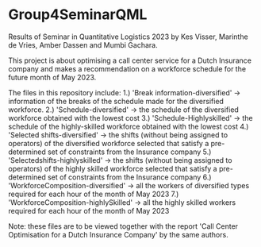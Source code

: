 # Group4SeminarQML
Results of Seminar in Quantitative Logistics 2023 by Kes Visser, Marinthe de Vries, Amber Dassen and Mumbi Gachara.

This project is about optimising a call center service for a Dutch Insurance company and makes a recommendation on a workforce schedule for the future month of May 2023.

The files in this repository include:
1.) 'Break information-diversified' -> information of the breaks of the schedule made for the diversified workforce.
2.) 'Schedule-diversified' -> the schedule of the diversified workforce obtained with the lowest cost
3.) 'Schedule-Highlyskilled' -> the schedule of the highly-skilled workforce obtained with the lowest cost
4.) 'Selected shifts-diversified' -> the shifts (without being assigned to operators) of the diversified workforce selected that satisfy a pre-determined set of constraints from the Insurance company
5.) 'Selectedshifts-highlyskilled' -> the shifts (without being assigned to operators) of the highly skilled workforce selected that satisfy a pre-determined set of constraints from the Insurance company
6.) 'WorkforceComposition-diversified' -> all the workers of diversified types required for each hour of the month of May 2023
7.) 'WorkforceComposition-highlySkilled' -> all the highly skilled workers required for each hour of the month of May 2023

Note: these files are to be viewed together with the report 'Call Center Optimisation for a Dutch Insurance Company' by the same authors.
